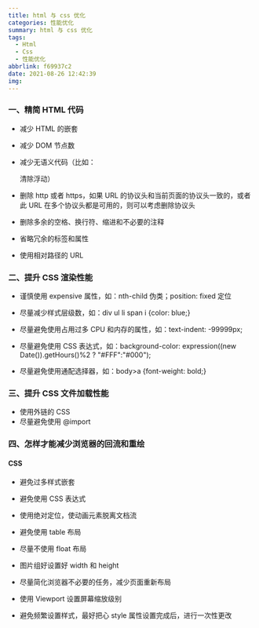 ```yaml
---
title: html 与 css 优化
categories: 性能优化
summary: html 与 css 优化
tags:
  - Html
  - Css
  - 性能优化
abbrlink: f69937c2
date: 2021-08-26 12:42:39
img:
---
```




### 一、精简 HTML 代码

- 减少 HTML 的嵌套
- 减少 DOM 节点数

- 减少无语义代码（比如：<div class="clear"></div>清除浮动）
- 删除 http 或者 https，如果 URL 的协议头和当前页面的协议头一致的，或者此 URL 在多个协议头都是可用的，则可以考虑删除协议头

- 删除多余的空格、换行符、缩进和不必要的注释
- 省略冗余的标签和属性

- 使用相对路径的 URL

<!--more-->


### 二、提升 CSS 渲染性能

- 谨慎使用 expensive 属性，如：nth-child 伪类；position: fixed 定位
- 尽量减少样式层级数，如：div ul li span i {color: blue;}

- 尽量避免使用占用过多 CPU 和内存的属性，如：text-indent: -99999px;
- 尽量避免使用 CSS 表达式，如：background-color: expression((new Date()).getHours()%2 ? "#FFF":"#000");

- 尽量避免使用通配选择器，如：body>a {font-weight: bold;}



### 三、提升 CSS 文件加载性能

- 使用外链的 CSS
- 尽量避免使用 @import



### 四、怎样才能减少浏览器的回流和重绘

#### CSS

- 避免过多样式嵌套
- 避免使用 CSS 表达式

- 使用绝对定位，使动画元素脱离文档流
- 避免使用 table 布局

- 尽量不使用 float 布局
- 图片组好设置好 width 和 height

- 尽量简化浏览器不必要的任务，减少页面重新布局
- 使用 Viewport 设置屏幕缩放级别

- 避免频繁设置样式，最好把心 style 属性设置完成后，进行一次性更改